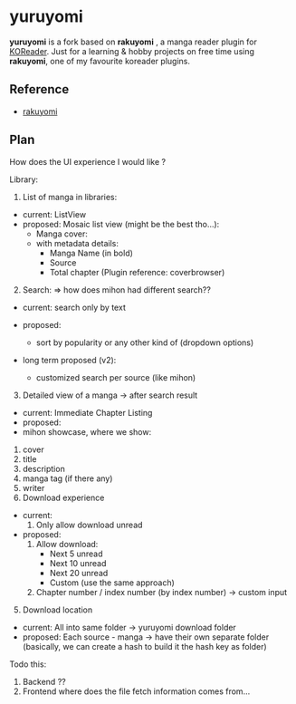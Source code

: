# yuruyomi

**yuruyomi** is a fork based on **rakuyomi** , a manga reader plugin for [KOReader](https://github.com/koreader/koreader). Just for a learning & hobby projects on free time using **rakuyomi**, one of my favourite koreader plugins.


## Reference
- [rakuyomi](https://github.com/hanatsumi/rakuyomi)


## Plan

How does the UI experience I would like ?

Library:
1. List of manga in libraries:
- current: ListView
- proposed:
  Mosaic list view (might be the best tho...):
  - Manga cover:
  - with metadata details:
    - Manga Name (in bold)
    - Source
    - Total chapter
  (Plugin reference: coverbrowser)

2. Search: => how does mihon had different search??
- current: search only by text
- proposed:
  - sort by popularity or any other kind of  (dropdown options)

- long term proposed (v2):
  - customized search per source (like mihon)

3. Detailed view of a manga -> after search result
- current: Immediate Chapter Listing
- proposed:
 - mihon showcase, where we show:
 1. cover
 2. title
 3. description
 4. manga tag (if there any)
 5. writer
4. Download experience
- current:
  1. Only allow download unread
- proposed:
  1. Allow download:
     - Next 5 unread
     - Next 10 unread
     - Next 20 unread
     - Custom (use the same approach)
  2. Chapter number / index number (by index number) -> custom input

5. Download location
- current:
  All into same folder -> yuruyomi download folder
- proposed:
  Each source - manga -> have their own separate folder
  (basically, we can create a hash to build it the hash key as folder)

Todo this:
1. Backend ??
2. Frontend where does the file fetch information comes from...
